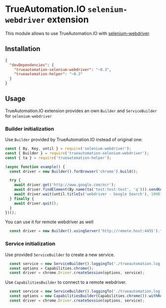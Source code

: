 TrueAutomation.IO `selenium-webdriver` extension
====

This module allows to use TrueAutomation.IO with [selenium-webdriver](https://www.npmjs.com/package/selenium-webdriver).

## Installation

```json
{
  "devDependencies": {
    "trueautomation-selenium-webdriver": "~0.3",
    "trueautomation-helper": "~0.3"
  }
}
```

## Usage

TrueAutomation.IO extension provides an own `Builder` and `ServiceBuilder` for `selenium-webdriver`

### Builder initialization

Use `Builder` provided by TrueAutomation.IO instead of original one:

```javascript
const { By, Key, until } = require('selenium-webdriver');
const { Builder } = require('trueautomation-selenium-webdriver');
const { ta } = require('trueautomation-helper');

(async function example() {
  const driver = new Builder().forBrowser('chrome').build();

  try {
    await driver.get('http://www.google.com/ncr');
    await driver.findElement(By.name(ta('test:test:test', 'q'))).sendKeys('webdriver', Key.RETURN);
    await driver.wait(until.titleIs('webdriver - Google Search'), 1000);
  } finally {
    await driver.quit();
  }
})();
```

You can use it for remote webdriver as well
```javascript
  const driver = new Builder().usingServer('http://remote.host:4455').forBrowser('chrome').build();
```

### Service initialization

Use provided `ServiceBuilder` to create a new service.

```javascript
  const service = new ServiceBuilder().loggingTo('./trueautomation.log').build();
  const options = Capabilities.chrome();
  const driver = chrome.Driver.createSession(options, service);
```

Use `CapabilitiesBuilder` to connect to a remote webdriver.
```javascript
  const service = new ServiceBuilder().loggingTo('./trueautomation.log').build();
  const options = new CapabilitiesBuilder(Capabilities.chrome()).withRemoteAddress('http://remote.host:4455/wd/hub').build();
  const driver = chrome.Driver.createSession(options, service);
```
